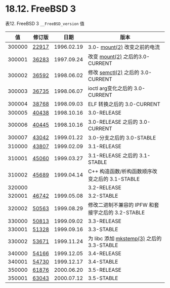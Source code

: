 # 18.12. FreeBSD 3

表12. FreeBSD 3 `__FreeBSD_version` 值

| 值 | 修订版 | 日期 | 版本 |
| --- | --- | --- | --- |
| 300000	 | [22917](https://svnweb.freebsd.org/changeset/base/22917)	 | 1996.02.19	 | 3.0- [mount(2)](https://www.freebsd.org/cgi/man.cgi?query=mount&sektion=2&format=html) 改变之前的电流 |
| 300001	 | [36283](https://svnweb.freebsd.org/changeset/base/36283)	 | 1997.09.24	 | 改变 [mount(2)](https://www.freebsd.org/cgi/man.cgi?query=mount&sektion=2&format=html) 之后的3.0-CURRENT |
| 300002	 | [36592](https://svnweb.freebsd.org/changeset/base/36592)	 | 1998.06.02 	 | 修改 [semctl(2)](https://www.freebsd.org/cgi/man.cgi?query=semctl&sektion=2&format=html) 之后的 3.0-CURRENT |
| 300003	 | [36735](https://svnweb.freebsd.org/changeset/base/36735)	 | 1998.06.07	 | ioctl arg变化之后的 3.0-CURRENT |
| 300004	 | [38768](https://svnweb.freebsd.org/changeset/base/38768)	 | 1998.09.03 	 | ELF 转换之后的 3.0-CURRENT |
| 300005	 | [40438](https://svnweb.freebsd.org/changeset/base/40438)	 | 1998.10.16	 | 3.0-RELEASE |
| 300006	 | [40445](https://svnweb.freebsd.org/changeset/base/40445)	 | 1998.10.16	 | 3.0-RELEASE 之后的 3.0-CURRENT |
| 300007	 | [43042](https://svnweb.freebsd.org/changeset/base/43042)	 | 1999.01.22	 | 3.0-分支之后的 3.0-STABLE  |
| 310000	 | [43807](https://svnweb.freebsd.org/changeset/base/43807)	 | 1999.02.09	 | 3.1-RELEASE |
| 310001	 | [45060](https://svnweb.freebsd.org/changeset/base/45060)	 | 1999.03.27	 | 3.1-RELEASE 之后的 3.1-STABLE |
| 310002	 | [45689](https://svnweb.freebsd.org/changeset/base/45689)	 | 1999.04.14 	 | C++ 构造函数/析构函数顺序改变之后的 3.1-STABLE |
| 320000	 | 	 | 	 | 3.2-RELEASE |
| 320001	 | [46742](https://svnweb.freebsd.org/changeset/base/46742)	 | 1999.05.08	 | 3.2-STABLE |
| 320002	 | [50563](https://svnweb.freebsd.org/changeset/base/50563)	 | 1999.08.29 	 | 修改二进制不兼容的 IPFW 和套接字之后的 3.2-STABLE |
| 330000	 | [50813](https://svnweb.freebsd.org/changeset/base/50813)	 | 1999.09.02	 | 3.3-RELEASE |
| 330001	 | [51328](https://svnweb.freebsd.org/changeset/base/51328)	 | 1999.09.16	 | 3.3-STABLE |
| 330002	 | [53671](https://svnweb.freebsd.org/changeset/base/53671)	 | 1999.11.24 	 | 为 libc 添加 [mkstemp(3)](https://www.freebsd.org/cgi/man.cgi?query=mkstemp&sektion=3&format=html) 之后的 3.3-STABLE |
| 340000	 | [54166](https://svnweb.freebsd.org/changeset/base/54166)	 | 1999.12.05 	 | 3.4-RELEASE |
| 340001	 | [54730](https://svnweb.freebsd.org/changeset/base/54730)	 | 1999.12.17	 | 3.4-STABLE |
| 350000	 | [61876](https://svnweb.freebsd.org/changeset/base/61876)	 | 2000.06.20	 | 3.5-RELEASE |
| 350001	 | [63043](https://svnweb.freebsd.org/changeset/base/63043)	 | 2000.07.12	 | 3.5-STABLE |
